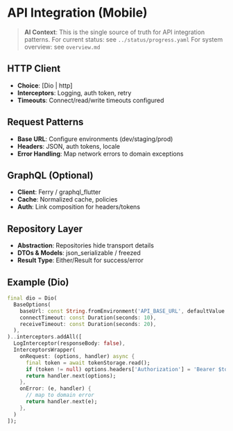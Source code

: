 # API Integration (Mobile)

> **AI Context**: This is the single source of truth for API integration patterns.
> For current status: see `../status/progress.yaml`
> For system overview: see `overview.md`

## HTTP Client

- **Choice**: [Dio | http]
- **Interceptors**: Logging, auth token, retry
- **Timeouts**: Connect/read/write timeouts configured

## Request Patterns

- **Base URL**: Configure environments (dev/staging/prod)
- **Headers**: JSON, auth tokens, locale
- **Error Handling**: Map network errors to domain exceptions

## GraphQL (Optional)

- **Client**: Ferry / graphql_flutter
- **Cache**: Normalized cache, policies
- **Auth**: Link composition for headers/tokens

## Repository Layer

- **Abstraction**: Repositories hide transport details
- **DTOs & Models**: json_serializable / freezed
- **Result Type**: Either/Result for success/error

## Example (Dio)

```dart
final dio = Dio(
  BaseOptions(
    baseUrl: const String.fromEnvironment('API_BASE_URL', defaultValue: 'https://api.example.com'),
    connectTimeout: const Duration(seconds: 10),
    receiveTimeout: const Duration(seconds: 20),
  ),
)..interceptors.addAll([
  LogInterceptor(responseBody: false),
  InterceptorsWrapper(
    onRequest: (options, handler) async {
      final token = await tokenStorage.read();
      if (token != null) options.headers['Authorization'] = 'Bearer $token';
      return handler.next(options);
    },
    onError: (e, handler) {
      // map to domain error
      return handler.next(e);
    },
  )
]);
```
